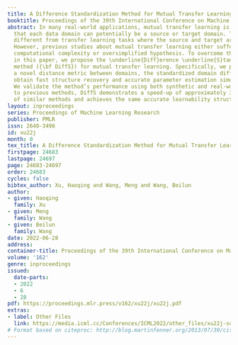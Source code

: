 ```yaml
---
title: A Difference Standardization Method for Mutual Transfer Learning
booktitle: Proceedings of the 39th International Conference on Machine Learning
abstract: In many real-world applications, mutual transfer learning is the paradigm
  that each data domain can potentially be a source or target domain. This is quite
  different from transfer learning tasks where the source and target are known a priori.
  However, previous studies about mutual transfer learning either suffer from high
  computational complexity or oversimplified hypothesis. To overcome these challenges,
  in this paper, we propose the \underline{Diff}erence \underline{S}tandardization
  method ({\bf DiffS}) for mutual transfer learning. Specifically, we put forward
  a novel distance metric between domains, the standardized domain difference, to
  obtain fast structure recovery and accurate parameter estimation simultaneously.
  We validate the method’s performance using both synthetic and real-world data. Compared
  to previous methods, DiffS demonstrates a speed-up of approximately 3000 times that
  of similar methods and achieves the same accurate learnability structure estimation.
layout: inproceedings
series: Proceedings of Machine Learning Research
publisher: PMLR
issn: 2640-3498
id: xu22j
month: 0
tex_title: A Difference Standardization Method for Mutual Transfer Learning
firstpage: 24683
lastpage: 24697
page: 24683-24697
order: 24683
cycles: false
bibtex_author: Xu, Haoqing and Wang, Meng and Wang, Beilun
author:
- given: Haoqing
  family: Xu
- given: Meng
  family: Wang
- given: Beilun
  family: Wang
date: 2022-06-28
address:
container-title: Proceedings of the 39th International Conference on Machine Learning
volume: '162'
genre: inproceedings
issued:
  date-parts:
  - 2022
  - 6
  - 28
pdf: https://proceedings.mlr.press/v162/xu22j/xu22j.pdf
extras:
- label: Other Files
  link: https://media.icml.cc/Conferences/ICML2022/other_files/xu22j-supp.zip
# Format based on citeproc: http://blog.martinfenner.org/2013/07/30/citeproc-yaml-for-bibliographies/
---
```


